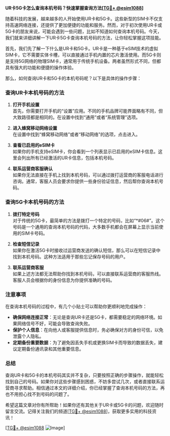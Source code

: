 **UR卡5G卡怎么查询本机号码？快速掌握查询方法[[TG💪+ @esim1088](https://t.me/s/esim1088)]**

随着科技的发展，越来越多的人开始使用UR卡和5G卡。这些新型的SIM卡不仅支持高速网络连接，还提供了更加便捷的功能和服务。然而，对于初次使用UR卡或5G卡的朋友来说，可能会遇到一些问题，比如不知道如何查询本机号码。今天，我们就来详细讲解一下UR卡5G卡查询本机号码的方法，让你轻松掌握这项技能。

首先，我们先了解一下什么是UR卡和5G卡。UR卡是一种基于eSIM技术的虚拟SIM卡，它不需要实体卡槽，可以直接通过手机内置的芯片激活使用。而5G卡则是支持5G网络的物理SIM卡，通常用于传统手机设备。两者虽然形式不同，但都具有强大的功能和便捷的操作体验。

那么，如何查询UR卡和5G卡的本机号码呢？以下是具体的操作步骤：

### 查询UR卡本机号码的方法

1. **打开手机设置**  
   首先，你需要打开手机的“设置”应用。不同的手机品牌可能界面略有不同，但大致路径都是相同的。在设置中找到“通用”或者“系统管理”选项。

2. **进入蜂窝移动网络设置**  
   在设置中找到“蜂窝移动网络”或者“移动网络”的选项，点击进入。

3. **查看已启用的eSIM卡**  
   如果你的手机支持eSIM卡，你会看到一个列表显示已启用的eSIM卡信息。这里会列出所有已经激活的UR卡信息，包括本机号码。

4. **联系运营商客服确认**  
   如果你无法直接在手机上找到本机号码，可以通过拨打运营商的客服电话进行咨询。通常，客服人员会要求你提供一些身份验证信息，然后帮你查询本机号码。

### 查询5G卡本机号码的方法

1. **拨打特定号码**  
   对于传统的5G卡，最简单的方法是拨打一个特定的号码，比如“*#06#”。这个号码是一个通用的查询本机号码的代码，大多数手机都会在屏幕上显示当前使用的SIM卡号码。

2. **检查短信记录**  
   如果你在激活5G卡时接收过运营商发送的确认短信，那么可以在短信记录中找到本机号码。这种方法适用于那些忘记保存号码的用户。

3. **联系运营商客服**  
   如果上述方法都无法帮助你找到本机号码，可以直接联系运营商的客服热线。客服人员会根据你的身份信息为你提供准确的号码。

### 注意事项

在查询本机号码的过程中，有几个小贴士可以帮助你更顺利地完成操作：

- **确保网络连接正常**：无论是查询UR卡还是5G卡，都需要稳定的网络环境。如果网络信号不好，可能会导致查询失败。
- **保护个人信息**：在向他人或客服提供信息时，务必确保对方的身份可信，以免泄露个人隐私。
- **定期备份重要数据**：为了避免因丢失手机或更换SIM卡而导致的数据丢失，建议定期备份通讯录和其他重要信息。

### 总结

查询UR卡和5G卡的本机号码其实并不复杂，只要按照正确的步骤操作，就能轻松找到自己的号码。如果你对这些步骤感到困惑，不妨多尝试几次，或者直接联系运营商寻求帮助。相信通过本文的详细介绍，你已经掌握了查询本机号码的方法，再也不用担心找不到号码的问题了。

希望这篇文章对你有所帮助！如果你还有其他关于UR卡或5G卡的问题，欢迎随时留言交流。记得关注我们的频道[[TG💪+ @esim1088](https://t.me/s/esim1088)]，获取更多实用的科技资讯！

[[TG💪+ @esim1088](https://t.me/s/esim1088) ![Image](https://i.postimg.cc/4NQfJmqS/Snipaste-2025-05-13-00-14-12.png)]